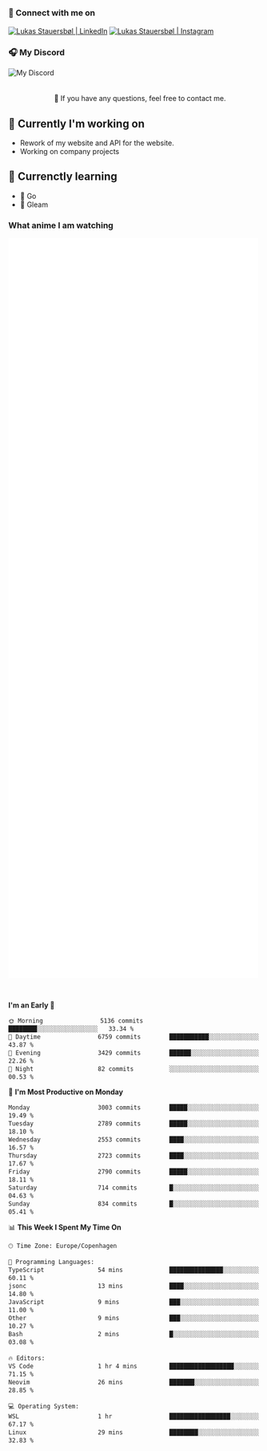 ### 🔗 Connect with me on
<a href="https://www.instagram.com/lukas_stauersbol" target="_blank"><img align="center" src="https://raw.githubusercontent.com/stauersbol/stauersbol/main/images/instagram.svg" alt="Lukas Stauersbøl | LinkedIn" width="30px"/></a>
<a href="https://www.linkedin.com/in/lukas-stauersbol/" target="_blank"><img align="center" src="https://raw.githubusercontent.com/stauersbol/stauersbol/main/images/linkedin.svg" alt="Lukas Stauersbøl | Instagram" width="30px"/></a>

<p align="center">
 <h3>🎧 My Discord</h3>
 <img align="left" height="55px" src="https://discord.c99.nl/widget/theme-2/147806323323568128.png" alt="My Discord" />
</p>

<br/>
<br/>
<br/>
💬 If you have any questions, feel free to contact me.

## 🔭 Currently I'm working on
- Rework of my website and API for the website.
- Working on company projects
 
## 🌱 Currenctly learning
- 💙 Go
- 💜 Gleam

### What anime I am watching
<a href="https://anilist.co/user/slashiy/" align="center"><img align="center" width="500px" src="metrics.plugin.personal.anilist.svg" /></a>

<br/>

<!--START_SECTION:waka-->
**I'm an Early 🐤** 

```text
🌞 Morning                5136 commits        ████████░░░░░░░░░░░░░░░░░   33.34 % 
🌆 Daytime                6759 commits        ███████████░░░░░░░░░░░░░░   43.87 % 
🌃 Evening                3429 commits        ██████░░░░░░░░░░░░░░░░░░░   22.26 % 
🌙 Night                  82 commits          ░░░░░░░░░░░░░░░░░░░░░░░░░   00.53 % 
```
📅 **I'm Most Productive on Monday** 

```text
Monday                   3003 commits        █████░░░░░░░░░░░░░░░░░░░░   19.49 % 
Tuesday                  2789 commits        █████░░░░░░░░░░░░░░░░░░░░   18.10 % 
Wednesday                2553 commits        ████░░░░░░░░░░░░░░░░░░░░░   16.57 % 
Thursday                 2723 commits        ████░░░░░░░░░░░░░░░░░░░░░   17.67 % 
Friday                   2790 commits        █████░░░░░░░░░░░░░░░░░░░░   18.11 % 
Saturday                 714 commits         █░░░░░░░░░░░░░░░░░░░░░░░░   04.63 % 
Sunday                   834 commits         █░░░░░░░░░░░░░░░░░░░░░░░░   05.41 % 
```


📊 **This Week I Spent My Time On** 

```text
🕑︎ Time Zone: Europe/Copenhagen

💬 Programming Languages: 
TypeScript               54 mins             ███████████████░░░░░░░░░░   60.11 % 
jsonc                    13 mins             ████░░░░░░░░░░░░░░░░░░░░░   14.80 % 
JavaScript               9 mins              ███░░░░░░░░░░░░░░░░░░░░░░   11.00 % 
Other                    9 mins              ███░░░░░░░░░░░░░░░░░░░░░░   10.27 % 
Bash                     2 mins              █░░░░░░░░░░░░░░░░░░░░░░░░   03.08 % 

🔥 Editors: 
VS Code                  1 hr 4 mins         ██████████████████░░░░░░░   71.15 % 
Neovim                   26 mins             ███████░░░░░░░░░░░░░░░░░░   28.85 % 

💻 Operating System: 
WSL                      1 hr                █████████████████░░░░░░░░   67.17 % 
Linux                    29 mins             ████████░░░░░░░░░░░░░░░░░   32.83 % 
```


<!--END_SECTION:waka-->
